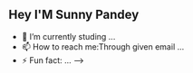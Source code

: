 ## Hey I'M Sunny Pandey 
- 🔭 I’m currently studing ...
- 📫 How to reach me:Through given email ...
- ⚡ Fun fact: ...
-->
